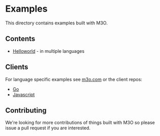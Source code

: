 # Examples

This directory contains examples built with M3O.

## Contents

- [Helloworld](helloworld) - in multiple languages

## Clients

For language specific examples see [m3o.com](https://m3o.com) or the client repos:

- [Go](https://github.com/m3o/m3o-go/tree/main/examples)
- [Javascript](https://github.com/m3o/m3o-js/tree/main/examples)

## Contributing

We're looking for more contributions of things built with 
M3O so please issue a pull request if you are interested.
